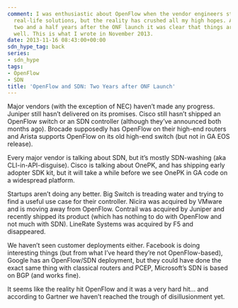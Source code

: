 ```yaml
---
comment: I was enthusiastic about OpenFlow when the vendor engineers started developing
  real-life solutions, but the reality has crushed all my high hopes. Approximately
  two and a half years after the ONF launch it was clear that things are not going
  well. This is what I wrote in November 2013.
date: 2013-11-16 08:43:00+00:00
sdn_hype_tag: back
series:
- sdn_hype
tags:
- OpenFlow
- SDN
title: 'OpenFlow and SDN: Two Years after ONF Launch'
---
```

Major vendors (with the exception of NEC) haven’t made any progress. Juniper still hasn’t delivered on its promises. Cisco still hasn’t shipped an OpenFlow switch or an SDN controller (although they’ve announced both months ago). Brocade supposedly has OpenFlow on their high-end routers and Arista supports OpenFlow on its old high-end switch (but not in GA EOS release). 

Every major vendor is talking about SDN, but it’s mostly SDN-washing (aka CLI-in-API-disguise). Cisco is talking about OnePK, and has shipping early adopter SDK kit, but it will take a while before we see OnePK in GA code on a widespread platform. 

Startups aren’t doing any better. Big Switch is treading water and trying to find a useful use case for their controller. Nicira was acquired by VMware and is moving away from OpenFlow. Contrail was acquired by Juniper and recently shipped its product (which has nothing to do with OpenFlow and not much with SDN). LineRate Systems was acquired by F5 and disappeared.

We haven’t seen customer deployments either. Facebook is doing interesting things (but from what I’ve heard they’re not OpenFlow-based), Google has an OpenFlow/SDN deployment, but they could have done the exact same thing with classical routers and PCEP, Microsoft’s SDN is based on BGP (and works fine).

It seems like the reality hit OpenFlow and it was a very hard hit… and according to Gartner we haven’t reached the trough of disillusionment yet.
